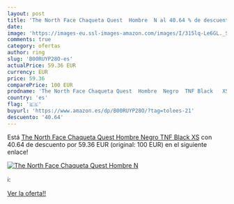```yaml
---
layout: post
title: 'The North Face Chaqueta Quest  Hombre  N al 40.64 % de descuento'
date: 
image: 'https://images-eu.ssl-images-amazon.com/images/I/315lq-Le6GL._SL200_.jpg'
comments: true
category: ofertas
author: ring
slug: 'B00RUYP28O-es'
actualPrice: 59.36 EUR
currency: EUR
price: 59.36
comparePrice: 100 EUR
prodname: 'The North Face Chaqueta Quest  Hombre  Negro  TNF Black   XS'
country: 'es'
flag: '🇪🇸'
buyurl: 'https://www.amazon.es/dp/B00RUYP28O/?tag=tolees-21'
descuento: '40.64'
---
```


Está [The North Face Chaqueta Quest  Hombre  Negro  TNF Black   XS](https://www.amazon.es/dp/B00RUYP28O/?tag=tolees-21) con 40.64 de descuento por 59.36 EUR (original: 100 EUR) en el siguiente enlace!

[![The North Face Chaqueta Quest  Hombre  N](https://images-eu.ssl-images-amazon.com/images/I/315lq-Le6GL._SL200_.jpg)](https://www.amazon.es/dp/B00RUYP28O/?tag=tolees-21)

ℹ️:


[Ver la oferta!!](https://www.amazon.es/dp/B00RUYP28O/?tag=tolees-21)
